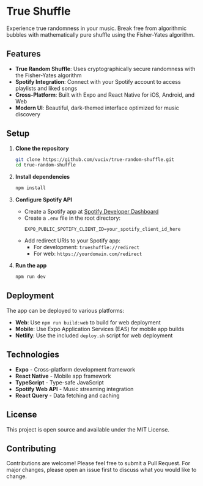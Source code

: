 # True Shuffle

Experience true randomness in your music. Break free from algorithmic bubbles with mathematically pure shuffle using the Fisher-Yates algorithm.

## Features

- **True Random Shuffle**: Uses cryptographically secure randomness with the Fisher-Yates algorithm
- **Spotify Integration**: Connect with your Spotify account to access playlists and liked songs
- **Cross-Platform**: Built with Expo and React Native for iOS, Android, and Web
- **Modern UI**: Beautiful, dark-themed interface optimized for music discovery

## Setup

1. **Clone the repository**
   ```bash
   git clone https://github.com/vuciv/true-random-shuffle.git
   cd true-random-shuffle
   ```

2. **Install dependencies**
   ```bash
   npm install
   ```

3. **Configure Spotify API**
   - Create a Spotify app at [Spotify Developer Dashboard](https://developer.spotify.com/dashboard)
   - Create a `.env` file in the root directory:
     ```
     EXPO_PUBLIC_SPOTIFY_CLIENT_ID=your_spotify_client_id_here
     ```
   - Add redirect URIs to your Spotify app:
     - For development: `trueshuffle://redirect`
     - For web: `https://yourdomain.com/redirect`

4. **Run the app**
   ```bash
   npm run dev
   ```

## Deployment

The app can be deployed to various platforms:

- **Web**: Use `npm run build:web` to build for web deployment
- **Mobile**: Use Expo Application Services (EAS) for mobile app builds
- **Netlify**: Use the included `deploy.sh` script for web deployment

## Technologies

- **Expo** - Cross-platform development framework
- **React Native** - Mobile app framework
- **TypeScript** - Type-safe JavaScript
- **Spotify Web API** - Music streaming integration
- **React Query** - Data fetching and caching

## License

This project is open source and available under the MIT License.

## Contributing

Contributions are welcome! Please feel free to submit a Pull Request. For major changes, please open an issue first to discuss what you would like to change.
